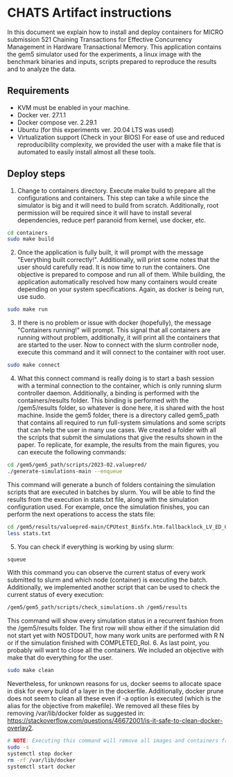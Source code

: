 # CHATS Artifact instructions
In this document we explain how to install and deploy containers for MICRO submission 521 Chaining Transactions for Effective Concurrency Management in Hardware Transactional Memory. This application contains the gem5 simulator used for the experiments, a linux image with the benchmark binaries and inputs, scripts prepared to reproduce the results and to analyze the data.

## Requirements
- KVM must be enabled in your machine.
- Docker ver. 27.1.1
- Docker compose ver. 2.29.1
- Ubuntu (for this experiments ver. 20.04 LTS was used)
- Virtualization support (Check in your BIOS)
For ease of use and reduced reproducibility complexity, we provided the user with a make file that is automated to easily install almost all these tools.

## Deploy steps
1. Change to containers directory. Execute make build to prepare all the configurations and containers. This step can take a while since the simulator is big and it will need to build from scratch. Additionally, root permission will be required since it will have to install several dependencies, reduce perf paranoid from kernel, use docker, etc.
~~~bash
cd containers
sudo make build
~~~
2. Once the application is fully built, it will prompt with the message "Everything built correctly!". Additionally, will print some notes that the user should carefully read. It is now time to run the containers. One objective is prepared to compose and run all of them. While building, the application automatically resolved how many containers would create depending on your system specifications. Again, as docker is being run, use sudo.
~~~bash
sudo make run
~~~
3. If there is no problem or issue with docker (hopefully), the message "Containers running!" will prompt. This signal that all containers are running without problem, additionally, it will print all the containers that are started to the user.
Now to connect with the slurm controller node, execute this command and it will connect to the container with root user.
~~~bash
sudo make connect
~~~
4. What this connect command is really doing is to start a bash session with a terminal connection to the container, which is only running slurm controller daemon. Additionally, a binding is performed with the containers/results folder. This binding is performed with the /gem5/results folder, so whatever is done here, it is shared with the host machine.
Inside the gem5 folder, there is a directory called gem5_path that contains all required to run full-system simulations and some scripts that can help the user in many use cases. We created a folder with all the scripts that submit the simulations that give the results shown in the paper. To replicate, for example, the results from the main figures, you can execute the following commands:
~~~bash
cd /gem5/gem5_path/scripts/2023-02.valuepred/
./generate-simulations-main --enqueue
~~~
This command will generate a bunch of folders containing the simulation scripts that are executed in batches by slurm. You will be able to find the results from the execution in stats.txt file, along with the simulation configuration used. For example, once the simulation finishes, you can perform the next operations to access the stats file:
~~~bash
cd /gem5/results/valuepred-main/CPUtest_BinSfx.htm.fallbacklock_LV_ED_CRrw_RSL0Ev_RSPrec_L0Repl_L1Repl_RldStale_DwnG_Rtry6_Pflt/stamp.genome/0
less stats.txt
~~~
5. You can check if everything is working by using slurm:
~~~bash
squeue
~~~
With this command you can observe the current status of every work submitted to slurm and which node (container) is executing the batch.
Additionally, we implemented another script that can be used to check the current status of every execution:
~~~bash
/gem5/gem5_path/scripts/check_simulations.sh /gem5/results
~~~
This command will show every simulation status in a recurrent fashion from the /gem5/results folder. The first row will show either if the simulation did not start yet with NOSTDOUT, how many work units are performed with R N or if the simulation finished with COMPLETED_RoI.
6. As last point, you probably will want to close all the containers. We included an objective with make that do everything for the user.
~~~bash
sudo make clean
~~~
Nevertheless, for unknown reasons for us, docker seems to allocate space in disk for every build of a layer in the dockerfile. Additionally, docker prune does not seem to clean all these even if -a option is executed (which is the alias for the objective from makefile). We removed all these files by removing /var/lib/docker folder as suggested in: https://stackoverflow.com/questions/46672001/is-it-safe-to-clean-docker-overlay2.
~~~bash
# NOTE: Executing this command will remove all images and containers from your docker environment. BE CAUTIOUS and acknowledge this fact
sudo -s
systemctl stop docker
rm -rf /var/lib/docker
systemctl start docker
~~~
